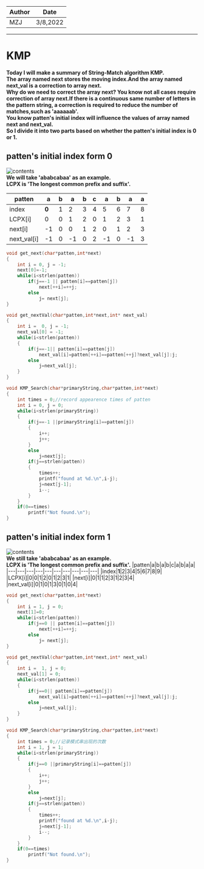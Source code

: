 
|Author|Date|
|---|---|
|MZJ|3/8,2022|
---
# KMP
**Today I will make a summary of String-Match algorithm KMP.  
The array named next stores the moving index.And the array named next_val is a correction to array next.  
Why do we need to correct the array next? You know not all cases require correction of array next.If there is a continuous same number of letters in the pattern string, a correction is required to reduce the number of matches,such as 'aaaaaab'.  
You know patten's initial index will influence the values of array named next and next_val.  
So I divide it into two parts based on whether the patten's initial index is 0 or 1.**
## patten's initial index form 0
![contents](https://github.com/MzjHarley/DataStructuresAndAlgorithms/blob/main/IMG/1.png)  
**We will take 'ababcabaa' as an example.  
LCPX is 'The longest common prefix and suffix'.**

|patten|a|b|a|b|c|a|b|a|a|
|---|---|---|---|---|---|---|---|---|---|
|index|**0**|1|2|3|4|5|6|7|8|
|LCPX[i]|0|0|1|2|0|1|2|3|1|
|next[i]|-1|0|0|1|2|0|1|2|3|
|next_val[i]|-1|0|-1|0|2|-1|0|-1|3|

```C
void get_next(char*patten,int*next)
{
    int i = 0, j = -1;
    next[0]=-1;
    while(i<strlen(patten))
        if(j==-1 || patten[i]==patten[j])
            next[++i]=++j;
        else
            j= next[j];
}

void get_nextVal(char*patten,int*next,int* next_val)
{
    int i =  0, j = -1;
    next_val[0] = -1;
    while(i<strlen(patten))
    {
        if(j==-1|| patten[i]==patten[j])
            next_val[i]=patten[++i]==patten[++j]?next_val[j]:j;
        else
            j=next_val[j];
    }
}

void KMP_Search(char*primaryString,char*patten,int*next)
{
    int times = 0;//record appearence times of patten
    int i = 0, j = 0;
    while(i<strlen(primaryString))
    {
        if(j==-1 ||primaryString[i]==patten[j])
        {
            i++;
            j++;
        }
        else
            j=next[j];
        if(j==strlen(patten))
        {
            times++;
            printf("found at %d.\n",i-j);
            j=next[j-1];
            i--;
        }
    }
    if(0==times)
        printf("Not found.\n");
}
```
## patten's initial index form 1
![contents](https://github.com/MzjHarley/DataStructuresAndAlgorithms/blob/main/IMG/2.png)  
**We still take 'ababcabaa' as an example.  
LCPX is 'The longest common prefix and suffix'.**
|patten|a|b|a|b|c|a|b|a|a|
|---|---|---|---|---|---|---|---|---|---|
|index|**1**|2|3|4|5|6|7|8|9|
|LCPX[i]|0|0|1|2|0|1|2|3|1|
|next[i]|0|1|1|2|3|1|2|3|4|
|next_val[i]|0|1|0|1|3|0|1|0|4|

```c
void get_next(char*patten,int*next)
{
    int i = 1, j = 0;
    next[1]=0;
    while(i<strlen(patten))
        if(j==0 || patten[i]==patten[j])
            next[++i]=++j;
        else
            j= next[j];
}

void get_nextVal(char*patten,int*next,int* next_val)
{
    int i =  1, j = 0;
    next_val[1] = 0;
    while(i<strlen(patten))
    {
        if(j==0|| patten[i]==patten[j])
            next_val[i]=patten[++i]==patten[++j]?next_val[j]:j;
        else
            j=next_val[j];
    }
}

void KMP_Search(char*primaryString,char*patten,int*next)
{
    int times = 0;//记录模式串出现的次数
    int i = 1, j = 1;
    while(i<strlen(primaryString))
    {
        if(j==0 ||primaryString[i]==patten[j])
        {
            i++;
            j++;
        }
        else
            j=next[j];
        if(j==strlen(patten))
        {
            times++;
            printf("found at %d.\n",i-j);
            j=next[j-1];
            i--;
        }
    }
    if(0==times)
        printf("Not found.\n");
}
```
